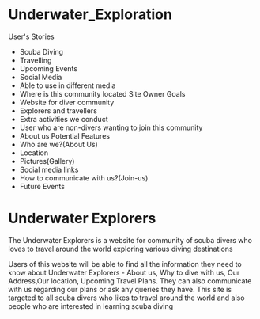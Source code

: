 # Underwater_Exploration
User's Stories
- Scuba Diving
- Travelling
- Upcoming Events
- Social Media
- Able to use in different media 
- Where is this community located
Site Owner Goals
- Website for diver community
- Explorers and travellers
- Extra activities we conduct
- User who are non-divers wanting to join this community
- About us
Potential Features
- Who are we?(About Us)
- Location
- Pictures(Gallery)
- Social media links
- How to communicate with us?(Join-us)
- Future Events
<h1> Underwater Explorers </h2>
<p> The Underwater Explorers is a website for community of scuba divers who loves to travel around the world exploring various diving destinations</p>
<p>Users of this website will be able to find all the information they need to know about Underwater Explorers - About us, Why to dive with us, Our Address,Our location, Upcoming Travel Plans. They can also communicate with us regarding our plans or ask any queries they have. This site is targeted to all scuba divers who likes to travel around the world and also people who are interested in learning scuba diving </p>